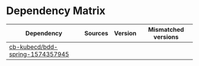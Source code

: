 # Dependency Matrix

Dependency | Sources | Version | Mismatched versions
---------- | ------- | ------- | -------------------
[cb-kubecd/bdd-spring-1574357945](https://github.com/cb-kubecd/bdd-spring-1574357945.git) |  | []() | 
